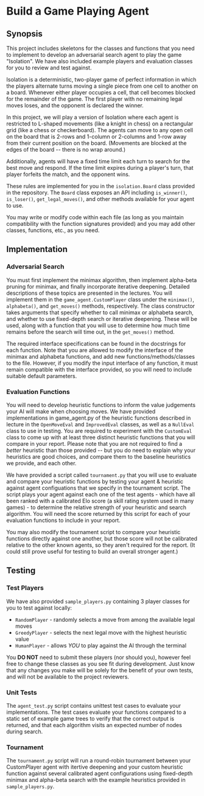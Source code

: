 
# Build a Game Playing Agent

## Synopsis

This project includes skeletons for the classes and functions that you need to implement to develop an adversarial search agent to play the game "Isolation".  We have also included example players and evaluation classes for you to review and test against.

Isolation is a deterministic, two-player game of perfect information in which the players alternate turns moving a single piece from one cell to another on a board.  Whenever either player occupies a cell, that cell becomes blocked for the remainder of the game.  The first player with no remaining legal moves loses, and the opponent is declared the winner.

In this project, we will play a version of Isolation where each agent is restricted to L-shaped movements (like a knight in chess) on a rectangular grid (like a chess or checkerboard).  The agents can move to any open cell on the board that is 2-rows and 1-column or 2-columns and 1-row away from their current position on the board. (Movements are blocked at the edges of the board -- there is no wrap around.)

Additionally, agents will have a fixed time limit each turn to search for the best move and respond.  If the time limit expires during a player's turn, that player forfeits the match, and the opponent wins.

These rules are implemented for you in the `isolation.Board` class provided in the repository. The `Board` class exposes an API including `is_winner()`, `is_loser()`, `get_legal_moves()`, and other methods available for your agent to use.

You may write or modify code within each file (as long as you maintain compatibility with the function signatures provided) and you may add other classes, functions, etc., as you need.


## Implementation

### Adversarial Search

You must first implement the minimax algorithm, then implement alpha-beta pruning for minimax, and finally incorporate iterative deepening.  Detailed descriptions of these topics are presented in the lectures.  You will implement them in the `game_agent.CustomPlayer` class under the `minimax()`, `alphabeta()`, and `get_moves()` methods, respectively.  The class constructor takes arguments that specify whether to call minimax or alphabeta search, and whether to use fixed-depth search or iterative deepening. These will be used, along with a function that you will use to determine how much time remains before the search will time out, in the `get_moves()` method.

The required interface specifications can be found in the docstrings for each function.  Note that you are allowed to modify the interface of the minimax and alphabeta functions, and add new functions/methods/classes to the file.  However, if you modify the input interface of any function, it must remain compatible with the interface provided, so you will need to include suitable default parameters.


### Evaluation Functions

You will need to develop heuristic functions to inform the value judgements your AI will make when choosing moves.  We have provided implementations in game_agent.py of the heuristic functions described in lecture in the `OpenMoveEval` and `ImprovedEval` classes, as well as a `NullEval` class to use in testing.  You are required to experiment with the `CustomEval` class to come up with at least three distinct heuristic functions that you will compare in your report.  Please note that you are not required to find a _better_ heuristic than those provided -- but you do need to explain why your heuristics are good choices, and compare them to the baseline heuristics we provide, and each other.

We have provided a script called `tournament.py` that you will use to evaluate and compare your heuristic functions by testing your agent & heuristic against agent configuations that we specify in the tournament script.  The script plays your agent against each one of the test agents - which have all been ranked with a calibrated Elo score (a skill rating system used in many games) - to determine the relative strength of your heuristic and search algorithm.  You will need the score returned by this script for each of your evaluation functions to include in your report.

You may also modify the tournament script to compare your heuristic functions directly against one another, but those score will not be calibrated relative to the other known agents, so they aren't required for the report. (It could still prove useful for testing to build an overall stronger agent.)


## Testing

### Test Players

We have also provided `sample_players.py` containing 3 player classes for you to test against locally:

- `RandomPlayer` - randomly selects a move from among the available legal moves
- `GreedyPlayer` - selects the next legal move with the highest heuristic value
- `HumanPlayer`  - allows *YOU* to play against the AI through the terminal

You **DO NOT** need to submit these players (nor should you), however feel free to change these classes as you see fit during development. Just know that any changes you make will be solely for the benefit of your own tests, and will not be available to the project reviewers.

### Unit Tests

The `agent_test.py` script contains unittest test cases to evaluate your implementations.  The test cases evaluate your functions compared to a static set of example game trees to verify that the correct output is returned, and that each algorithm visits an expected number of nodes during search.

### Tournament

The `tournament.py` script will run a round-robin tournament between your CustomPlayer agent with itertive deepening and your custom heuristic function against several calibrated agent configurations using fixed-depth minimax and alpha-beta search with the example heuristics provided in `sample_players.py`.
